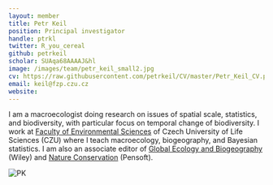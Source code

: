 ```yaml
---
layout: member
title: Petr Keil
position: Principal investigator
handle: ptrkl
twitter: R_you_cereal
github: petrkeil
scholar: SUAqa68AAAAJ&hl
image: /images/team/petr_keil_small2.jpg
cv: https://raw.githubusercontent.com/petrkeil/CV/master/Petr_Keil_CV.pdf
email: keil@fzp.czu.cz
website:
---
```


I am a macroecologist doing research on issues of spatial scale, statistics, and biodiversity, with particular focus on temporal change of biodiversity. I work at [Faculty of Environmental Sciences](https://www.fzp.czu.cz/en/) of Czech University of Life Sciences (CZU) where I teach macroecology, biogeography, and Bayesian statistics. I am also an associate editor of [Global Ecology and Biogeography](https://onlinelibrary.wiley.com/journal/14668238#pane-01cbe741-499a-4611-874e-1061f1f4679e01) (Wiley) and [Nature Conservation](https://natureconservation.pensoft.net/) (Pensoft).

![PK](../../../../images/team/petr_keil_alps.png)


